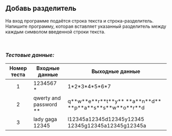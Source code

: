 ## Добавь разделитель

На вход программе подаётся строка текста и строка-разделитель. Напишите программу, которая вставляет
указанный разделитель между каждым символом введенной строки текста.

<br>

### *Тестовые данные:*

| Номер теста | Входные данные            | Выходные данные                                           |
|:-----------:|---------------------------|-----------------------------------------------------------|
|      1      | 1234567<br>*              | 1\*2\*3\*4\*5\*6\*7                                       |
|      2      | qwerty and password<br>** | q\*\*w\*\*e\*\*r\*\*t\*\*y\*\* \*\*a\*\*n\*\*d\*\* \*\*p\*\*a\*\*s\*\*s\*\*w\*\*o\*\*r\*\*d |
|      3      | lady gaga<br>12345        | l12345a12345d12345y12345 12345g12345a12345g12345a         |